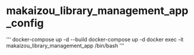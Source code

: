 ﻿# makaizou_library_management_app_config
'''
docker-compose up -d --build
docker-compose up -d
docker exec -it makaizou_library_management_app /bin/bash
'''
